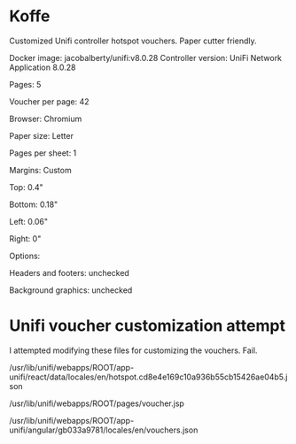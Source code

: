 # Koffe

Customized Unifi controller hotspot vouchers. Paper cutter friendly.

Docker image: jacobalberty/unifi:v8.0.28
Controller version: UniFi Network Application 8.0.28

Pages: 5

Voucher per page: 42

Browser: Chromium

Paper size: Letter

Pages per sheet: 1 

Margins: Custom

Top: 0.4"

Bottom: 0.18"

Left: 0.06"

Right: 0"

Options:

Headers and footers: unchecked

Background graphics: unchecked

# Unifi voucher customization attempt

I attempted modifying these files for customizing the vouchers. Fail.

/usr/lib/unifi/webapps/ROOT/app-unifi/react/data/locales/en/hotspot.cd8e4e169c10a936b55cb15426ae04b5.json

/usr/lib/unifi/webapps/ROOT/pages/voucher.jsp

/usr/lib/unifi/webapps/ROOT/app-unifi/angular/gb033a9781/locales/en/vouchers.json